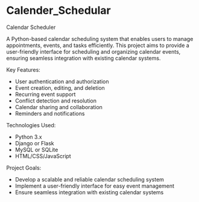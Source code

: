 # Calender_Schedular
Calendar Scheduler

A Python-based calendar scheduling system that enables users to manage appointments, events, and tasks efficiently. This project aims to provide a user-friendly interface for scheduling and organizing calendar events, ensuring seamless integration with existing calendar systems.

Key Features:

- User authentication and authorization
- Event creation, editing, and deletion
- Recurring event support
- Conflict detection and resolution
- Calendar sharing and collaboration
- Reminders and notifications

Technologies Used:

- Python 3.x
- Django or Flask
- MySQL or SQLite
- HTML/CSS/JavaScript

Project Goals:

- Develop a scalable and reliable calendar scheduling system
- Implement a user-friendly interface for easy event management
- Ensure seamless integration with existing calendar systems


